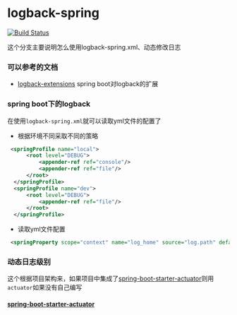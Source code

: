 # logback-spring

[![Build Status](https://travis-ci.com/zhaoyunxing92/maven-learn.svg?branch=logback)](https://travis-ci.com/zhaoyunxing92/maven-learn)

这个分支主要说明怎么使用logback-spring.xml、动态修改日志

### 可以参考的文档

 * [logback-extensions](https://docs.spring.io/spring-boot/docs/2.2.0.M5/reference/html/spring-boot-features.html#boot-features-logback-extensions) spring boot对logback的扩展

### spring boot下的logback

 在使用`logback-spring.xml`就可以读取yml文件的配置了
 
 * 根据环境不同采取不同的策略
 
  ```xml
   <springProfile name="local">
        <root level="DEBUG">
            <appender-ref ref="console"/>
            <appender-ref ref="file"/>
        </root>
    </springProfile>
    <springProfile name="dev">
        <root level="DEBUG">
            <appender-ref ref="file"/>
        </root>
    </springProfile>
  ```
 
 * 读取yml文件配置
 
 ```xml
  <springProperty scope="context" name="log_home" source="log.path" defaultValue="./logs"/>
 ``` 

### 动态日志级别

这个根据项目架构来，如果项目中集成了[spring-boot-starter-actuator](https://docs.spring.io/spring-boot/docs/current/reference/htmlsingle/#production-ready)则用`actuator`如果没有自己编写

#### [spring-boot-starter-actuator](https://docs.spring.io/spring-boot/docs/current/reference/htmlsingle/#production-ready)